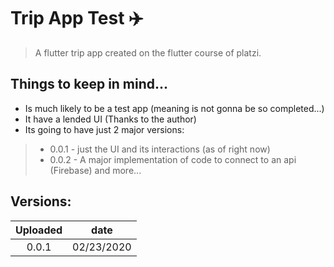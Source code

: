 # Trip App Test ✈️

> A flutter trip app created on the flutter course of platzi.

## Things to keep in mind...

* Is much likely to be a test app (meaning is not gonna be so completed...)
* It have a lended UI (Thanks to the author)
* Its going to have just 2 major versions:

> - 0.0.1 - just the UI and its interactions (as of right now)
> - 0.0.2 - A major implementation of code to connect to an api (Firebase) and more...

## Versions:

Uploaded        |      date
:-------------: | :-------------:
0.0.1           |    02/23/2020